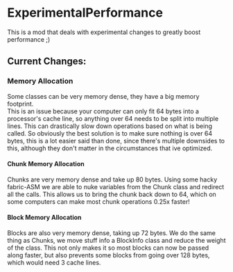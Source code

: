 # ExperimentalPerformance  

This is a mod that deals with experimental changes to greatly boost performance ;)  

## Current Changes:  
### Memory Allocation  
Some classes can be very memory dense, they have a big memory footprint.  
This is an issue because your computer can only fit 64 bytes into a processor's cache line, so anything over 64 needs to be split into multiple lines. This can drastically slow down operations based on what is being called.
So obviously the best solution is to make sure nothing is over 64 bytes, this is a lot easier said than done, since there's multiple downsides to this, although they don't matter in the circumstances that ive optimized.
#### Chunk Memory Allocation
Chunks are very memory dense and take up 80 bytes. Using some hacky fabric-ASM we are able to nuke variables from the Chunk class and redirect all the calls. 
This allows us to bring the chunk back down to 64, which on some computers can make most chunk operations 0.25x faster!
#### Block Memory Allocation
Blocks are also very memory dense, taking up 72 bytes.
We do the same thing as Chunks, we move stuff info a BlockInfo class and reduce the weight of the class.
This not only makes it so most blocks can now be passed along faster, but also prevents some blocks from going over 128 bytes, which would need 3 cache lines.
